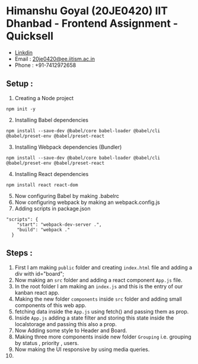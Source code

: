 # Himanshu Goyal (20JE0420) IIT Dhanbad - Frontend Assignment - Quicksell
- [Linkdin](https://www.linkedin.com/in/himanshu-goyal-a971941bb/) 
- Email : 20je0420@ee.iitism.ac.in 
- Phone : +91-7412972658

## Setup : 

1. Creating a Node project
```shell
npm init -y
```

2. Installing Babel dependencies
```shell
npm install --save-dev @babel/core babel-loader @babel/cli @babel/preset-env @babel/preset-react
```

3. Installing Webpack dependencies  (Bundler)
```shell
npm install --save-dev @babel/core babel-loader @babel/cli @babel/preset-env @babel/preset-react
```

4. Installing React dependencies
```shell
npm install react react-dom 
```

5. Now configuring Babel by making .babelrc
6. Now configuring webpack by making an webpack.config.js
7. Adding scripts in package.json
```shell
"scripts": {
    "start": "webpack-dev-server .",
    "build": "webpack ."
  }
```

## Steps : 

1. First I am making ```public``` folder and creating ```index.html``` file and adding a div with id="board";
2. Now making an ```src``` folder and adding a react component ```App.js``` file.
3. In the root folder I am making an ```index.js``` and this is the entry of our kanban react app.
4. Making the new folder ```components``` inside ```src``` folder and adding small components of this web app.
5. fetching data inside the ```App.js``` using fetch() and passing them as prop.
6. Inside ```App.js``` adding a state filter and storing this state inside the localstorage and passing this also a prop.
7. Now Adding some style to Header and Board.
8. Making three more components inside new folder ```Grouping``` i.e. grouping by status , priority , users.
9. Now making the UI responsive by using media queries.
10. 